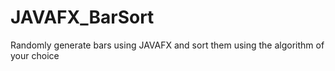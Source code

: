 # JAVAFX_BarSort
Randomly generate bars using JAVAFX and sort them using the algorithm of your choice
